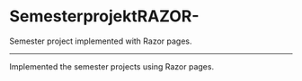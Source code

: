 # SemesterprojektRAZOR-

Semester project implemented with Razor pages.

---

Implemented the semester projects using Razor pages.
